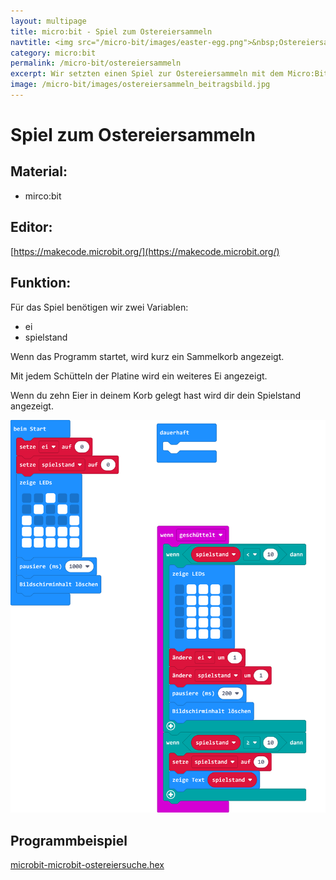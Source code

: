 ```yaml
---
layout: multipage
title: micro:bit - Spiel zum Ostereiersammeln
navtitle: <img src="/micro-bit/images/easter-egg.png">&nbsp;Ostereiersammeln&nbsp;<img src="/micro-bit/images/vcp-meet.png" title="Dieses Angebot kann auch über VCP-Meet genutzt werden.">
category: micro:bit
permalink: /micro-bit/ostereiersammeln
excerpt: Wir setzten einen Spiel zur Ostereiersammeln mit dem Micro:Bit um.
image: /micro-bit/images/ostereiersammeln_beitragsbild.jpg
---
```


# Spiel zum Ostereiersammeln



## Material:

+ mirco:bit

## Editor:

[https://makecode.microbit.org/](https://makecode.microbit.org/)

## Funktion:

Für das Spiel benötigen wir zwei Variablen:
- ei
- spielstand

Wenn das Programm startet, wird kurz ein Sammelkorb angezeigt.

Mit jedem Schütteln der Platine wird ein weiteres Ei angezeigt.

Wenn du zehn Eier in deinem Korb gelegt hast wird dir dein Spielstand angezeigt.

![](images/microbit-Screenshot_ostereiersuche.png)

## Programmbeispiel

[microbit-microbit-ostereiersuche.hex](appendix/microbit-microbit-ostereiersuche.hex)

